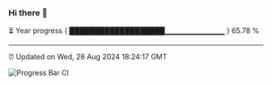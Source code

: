 ### Hi there 👋

⏳ Year progress { ███████████████████▁▁▁▁▁▁▁▁▁▁▁ } 65.78 %

---

⏰ Updated on Wed, 28 Aug 2024 18:24:17 GMT

![Progress Bar CI](https://github.com/liununu/liununu/workflows/Progress%20Bar%20CI/badge.svg)
